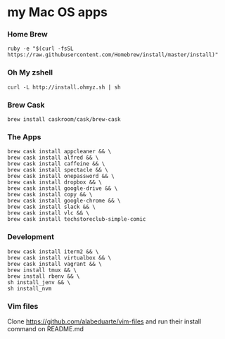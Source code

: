 my Mac OS apps
========

### Home Brew
```
ruby -e "$(curl -fsSL https://raw.githubusercontent.com/Homebrew/install/master/install)"
```

### Oh My zshell
`curl -L http://install.ohmyz.sh | sh`

### Brew Cask
`brew install caskroom/cask/brew-cask`

### The Apps

```
brew cask install appcleaner && \
brew cask install alfred && \
brew cask install caffeine && \
brew cask install spectacle && \
brew cask install onepassword && \
brew cask install dropbox && \
brew cask install google-drive && \
brew cask install copy && \
brew cask install google-chrome && \
brew cask install slack && \
brew cask install vlc && \
brew cask install techstoreclub-simple-comic
```

### Development

```
brew cask install iterm2 && \
brew cask install virtualbox && \
brew cask install vagrant && \
brew install tmux && \
brew install rbenv && \
sh install_jenv && \
sh install_nvm
```

### Vim files
Clone https://github.com/alabeduarte/vim-files and run their install command on README.md
